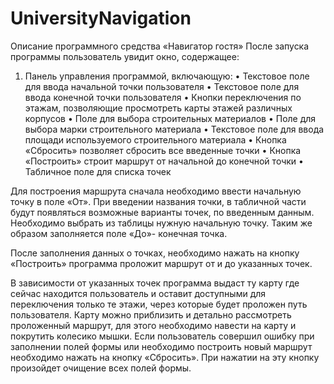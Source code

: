 # UniversityNavigation
 
Описание программного средства «Навигатор гостя»
После запуска программы пользователь увидит окно, содержащее:
1.	Панель управления программой, включающую:
•	Текстовое поле для ввода начальной точки пользователя
•	Текстовое поле для ввода конечной точки пользователя
•	Кнопки переключения по этажам, позволяющие просмотреть карты этажей различных корпусов
•	Поле для выбора строительных материалов
•	Поле для выбора марки строительного материала
•	Текстовое поле для ввода площади используемого строительного материала
•	Кнопка «Сбросить» позволяет сбросить все введенные точки
•	Кнопка «Построить» строит маршрут от начальной до конечной точки 
•	Табличное поле для списка точек

Для построения маршрута сначала необходимо ввести начальную точку в поле «От». При введении названия точки, в табличной части будут появляться возможные варианты точек, по введенным данным. Необходимо выбрать из таблицы нужную начальную точку. Таким же образом заполняется поле «До»- конечная точка.

После заполнения данных о точках, необходимо нажать на кнопку «Построить» программа проложит маршрут от и до указанных точек.

 В зависимости от указанных точек программа выдаст ту карту где сейчас находится пользователь и оставит доступными для переключения только те этажи, через которые будет проложен путь пользователя.
Карту можно приблизить и детально рассмотреть проложенный маршрут, для этого необходимо навести на карту и покрутить колесико мышки.
Если пользователь совершил ошибку при заполнении полей формы или необходимо построить новый маршрут необходимо нажать на кнопку «Сбросить». При нажатии на эту кнопку произойдет очищение всех полей формы.

